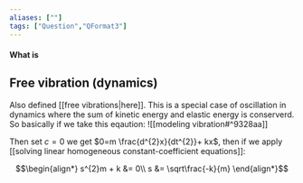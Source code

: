 ```yaml
---
aliases: [""]
tags: ["Question","QFormat3"]
---
```


#### What is
## Free vibration (dynamics)
Also defined [[free vibrations|here]]. This is a special case of oscillation in dynamics where the sum of kinetic energy and elastic energy is conserverd. So basically if we take this eqaution:
![[modeling vibration#^9328aa]]

Then set $c=0$ we get $0=m \frac{d^{2}x}{dt^{2}}+ kx$, then if we apply [[solving linear homogeneous constant-coefficient equations]]:

$$\begin{align*}
s^{2}m + k &= 0\\
s &= \sqrt\frac{-k}{m} 
\end{align*}$$
